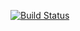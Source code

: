 [![Build Status](https://travis-ci.org/osyo-manga/cpp-test-travis-ci.svg?branch=master)](https://travis-ci.org/osyo-manga/cpp-test-travis-ci)
